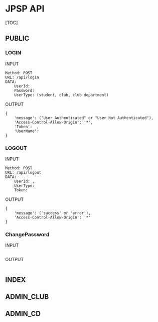 # JPSP API
[TOC]
## PUBLIC
### LOGIN
INPUT
```
Method: POST
URL: /api/login
DATA:
    UserId:
    Password:
    UserType: (student, club, club department)
```
OUTPUT
```
{
    'message': ("User Authenticated" or "User Not Authenticated"),
    'Access-Control-Allow-Origin': '*',
    'Token':  ,
    'UserName':      
}
```

### LOGOUT
INPUT
```
Method: POST
URL: /api/logout
DATA:
    UserId: ,
    UserType:
    Token:
```
OUTPUT
```
{
    'message': ('success' or 'error'),
    'Access-Control-Allow-Origin': '*'
}
```
### ChangePassword
INPUT
```
```
OUTPUT
```
```

## INDEX
### 

## ADMIN_CLUB
###
###
## ADMIN_CD
